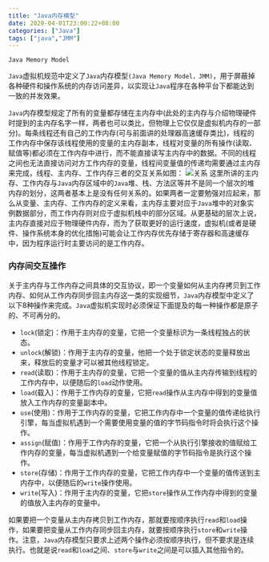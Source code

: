```yaml
---
title: "Java内存模型"
date: 2020-04-01T23:00:22+08:00
categories: ["Java"]
tags: ["java","JMM"]
---
```


`Java Memory Model`
<!--more-->

`Java`虚拟机规范中定义了`Java`内存模型`(Java Memory Model，JMM)`，用于屏蔽掉各种硬件和操作系统的内存访问差异，以实现让`Java`程序在各种平台下都能达到一致的并发效果。

`Java`内存模型规定了所有的变量都存储在主内存中(此处的主内存与介绍物理硬件时提到的主内存名字一样，两者也可以类比，但物理上它仅仅是虚拟机内存的一部分)。每条线程还有自己的工作内存(可与前面讲的处理器高速缓存类比)，线程的工作内存中保存该线程使用的变量的主内存副本，线程对变量的所有操作(读取、赋值等)都必须在工作内存中进行，而不能直接读写主内存中的数据。不同的线程之间也无法直接访问对方工作内存的变量，线程间变量值的传递均需要通过主内存来完成，线程、主内存、工作内存三者的交互关系如图：
![关系](https://dengzhao7053.github.io/blogs/jmm.png)
这里所讲的主内存、工作内存与`Java`内存区域中的`Java`堆、栈、方法区等并不是同一个层次的堆内存的划分，这两者基本上是没有任何关系的。如果两者一定要勉强对应起来，那么从变量、主内存、工作内存的定义来看，主内存主要对应于`Java`堆中的对象实例数据部分，而工作内存则对应于虚拟机栈中的部分区域。从更基础的层次上说，主内存直接对应于物理硬件内存，而为了获取更好的运行速度，虚拟机(或者是硬件、操作系统本身的优化措施)可能会让工作内存优先存储于寄存器和高速缓存中，因为程序运行时主要访问的是工作内存。

### 内存间交互操作

关于主内存与工作内存之间具体的交互协议，即一个变量如何从主内存拷贝到工作内存、如何从工作内存同步回主内存这一类的实现细节，`Java`内存模型中定义了以下8种操作来完成。`Java`虚拟机实现时必须保证下面提及的每一种操作都是原子的、不可再分的。

- `lock`(锁定)：作用于主内存的变量，它把一个变量标识为一条线程独占的状态。
- `unlock`(解锁)：作用于主内存的变量，他把一个处于锁定状态的变量释放出来，释放后的变量才可以被其他线程锁定。
- `read`(读取)：作用于主内存的变量，它把一个变量的值从主内存传输到线程的工作内存中，以便随后的`load`动作使用。
- `load`(载入)：作用于工作内存的变量，它把`read`操作从主内存中得到的变量值放入工作内存的变量副本中。
- `use`(使用)：作用于工作内存的变量，它把工作内存中一个变量的值传递给执行引擎，每当虚拟机遇到一个需要使用变量的值的字节码指令时将会执行这个操作。
- `assign`(赋值)：作用于工作内存的变量，它把一个从执行引擎接收的值赋给工作内存的变量，每当虚拟机遇到一个给变量赋值的字节码指令是执行这个操作。
- `store`(存储)：作用于工作内存的变量，它把工作内存中一个变量的值传送到主内存中，以便随后的`write`操作使用。
- `write`(写入)：作用于主内存的变量，它把`store`操作从工作内存中得到的变量的值放入主内存的变量中。

如果要把一个变量从主内存拷贝到工作内存，那就要按顺序执行`read`和`load`操作，如果要把变量从工作内存同步回主内存，就要按顺序执行`store`和`write`操作。注意，`Java`内存模型只要求上述两个操作必须按顺序执行，但不要求是连续执行。也就是说`read`和`load`之间、`store`与`write`之间是可以插入其他指令的。